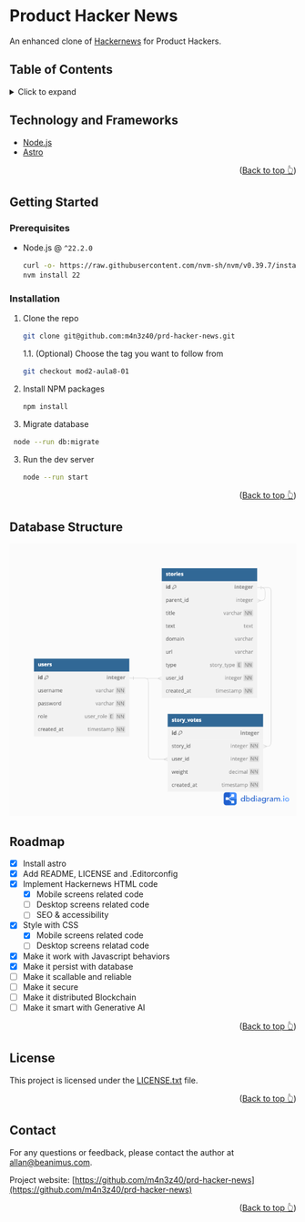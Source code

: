 <a name="readme-top"></a>

# Product Hacker News

An enhanced clone of [Hackernews](https://news.ycombinator.com) for Product Hackers.

## Table of Contents
<details>
<summary>Click to expand</summary>

- [Technology and Frameworks](#technology-and-frameworks)
- [Getting Started](#getting-started)
    - [Prerequisites](#prerequisites)
    - [Installation](#installation)
- [Roadmap](#roadmap)
- [License](#license)
- [Contact](#contact)

</details>

## Technology and Frameworks

- [Node.js](https://nodejs.org/)
- [Astro](https://astro.build/)

<p align="right">(<a href="#readme-top">Back to top 👆</a>)</p>

## Getting Started

### Prerequisites

- Node.js @ `^22.2.0`
  ```sh
  curl -o- https://raw.githubusercontent.com/nvm-sh/nvm/v0.39.7/install.sh | bash
  nvm install 22
  ```

### Installation

1. Clone the repo
   ```sh
   git clone git@github.com:m4n3z40/prd-hacker-news.git
   ```

   1.1. (Optional) Choose the tag you want to follow from
   ```sh
   git checkout mod2-aula8-01
   ```

2. Install NPM packages
   ```sh
   npm install
   ```

3. Migrate database
  ```sh
   node --run db:migrate
   ```

3. Run the dev server
   ```sh
   node --run start
   ```

<p align="right">(<a href="#readme-top">Back to top 👆</a>)</p>

## Database Structure

![Database model structure](src/data/phn.png "Database model structure")

## Roadmap

- [x] Install astro
- [x] Add README, LICENSE and .Editorconfig
- [x] Implement Hackernews HTML code
    - [x] Mobile screens related code
    - [ ] Desktop screens related code
    - [ ] SEO & accessibility
- [x] Style with CSS
    - [x] Mobile screens related code
    - [ ] Desktop screens relatad code
- [x] Make it work with Javascript behaviors
- [x] Make it persist with database
- [ ] Make it scallable and reliable
- [ ] Make it secure
- [ ] Make it distributed Blockchain
- [ ] Make it smart with Generative AI

<p align="right">(<a href="#readme-top">Back to top 👆</a>)</p>

## License

This project is licensed under the [LICENSE.txt](./LICENSE.txt) file.

<p align="right">(<a href="#readme-top">Back to top 👆</a>)</p>

## Contact

For any questions or feedback, please contact the author at [allan@beanimus.com](mailto:allan@beanimus.com).

Project website: [https://github.com/m4n3z40/prd-hacker-news](https://github.com/m4n3z40/prd-hacker-news)

<p align="right">(<a href="#readme-top">Back to top 👆</a>)</p>
